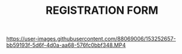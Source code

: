 <h1 align="center"> REGISTRATION FORM </h1>
<br>

https://user-images.githubusercontent.com/88069006/153252657-bb59193f-5d6f-4d0a-aa68-576fc0bbf348.MP4